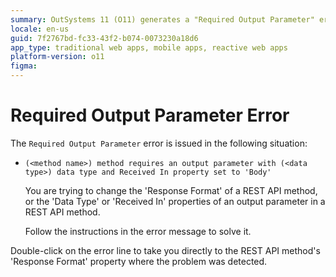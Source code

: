 ```yaml
---
summary: OutSystems 11 (O11) generates a "Required Output Parameter" error when REST API method settings are incorrectly configured.
locale: en-us
guid: 7f2767bd-fc33-43f2-b074-0073230a18d6
app_type: traditional web apps, mobile apps, reactive web apps
platform-version: o11
figma:
---
```


# Required Output Parameter Error

The `Required Output Parameter` error is issued in the following situation:

* `(<method name>) method requires an output parameter with (<data type>) data type and Received In property set to 'Body'`

    You are trying to change the 'Response Format' of a REST API method, or the 'Data Type' or 'Received In' properties of an output parameter in a REST API method.

    Follow the instructions in the error message to solve it.

Double-click on the error line to take you directly to the REST API method's 'Response Format' property where the problem was detected.

